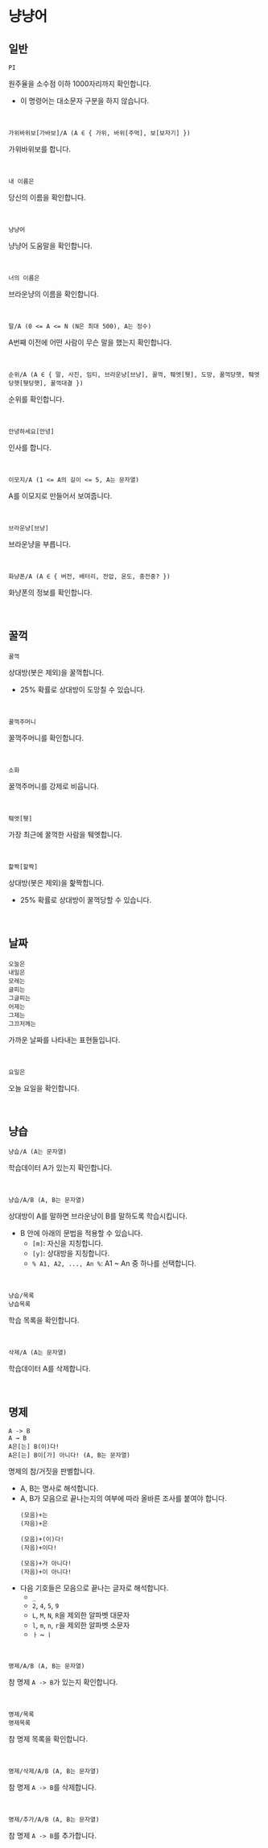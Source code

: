 # 냥냥어
## 일반
```
PI
```
원주율을 소수점 이하 1000자리까지 확인합니다.
- 이 명령어는 대소문자 구분을 하지 않습니다.

<br>

```
가위바위보[가바보]/A (A ∈ { 가위, 바위[주먹], 보[보자기] })
```
가위바위보를 합니다.

<br>

```
내 이름은
```
당신의 이름을 확인합니다.

<br>

```
냥냥어
```
냥냥어 도움말을 확인합니다.

<br>

```
너의 이름은
```
브라운냥의 이름을 확인합니다.

<br>

```
말/A (0 <= A <= N (N은 최대 500), A는 정수)
```
A번째 이전에 어떤 사람이 무슨 말을 했는지 확인합니다.

<br>

```
순위/A (A ∈ { 말, 사진, 임티, 브라운냥[브냥], 꿀꺽, 퉤엣[퉷], 도망, 꿀꺽당햇, 퉤엣당햇[퉷당햇], 꿀꺽대결 })
```
순위를 확인합니다.

<br>

```
안녕하세요[안녕]
```
인사를 합니다.

<br>

```
이모지/A (1 <= A의 길이 <= 5, A는 문자열)
```
A를 이모지로 만들어서 보여줍니다.

<br>

```
브라운냥[브냥]
```
브라운냥을 부릅니다.

<br>

```
화냥폰/A (A ∈ { 버전, 배터리, 전압, 온도, 충전중? })
```
화냥폰의 정보를 확인합니다.

<br>

## 꿀꺽
```
꿀꺽
```
상대방(봇은 제외)을 꿀꺽합니다.
- 25% 확률로 상대방이 도망칠 수 있습니다.

<br>

```
꿀꺽주머니
```
꿀꺽주머니를 확인합니다.

<br>

```
소화
```
꿀꺽주머니를 강제로 비웁니다.

<br>

```
퉤엣[퉷]
```
가장 최근에 꿀꺽한 사람을 퉤엣합니다.

<br>

```
핥짝[할짝]
```
상대방(봇은 제외)을 핥짝합니다.
- 25% 확률로 상대방이 꿀꺽당할 수 있습니다.

<br>

## 날짜
```
오늘은
내일은
모레는
글피는
그글피는
어제는
그제는
그끄저께는
```
가까운 날짜를 나타내는 표현들입니다.

<br>

```
요일은
```
오늘 요일을 확인합니다.

<br>

## 냥습
```
냥습/A (A는 문자열)
```
학습데이터 A가 있는지 확인합니다.

<br>

```
냥습/A/B (A, B는 문자열)
```
상대방이 A를 말하면 브라운냥이 B를 말하도록 학습시킵니다.
- B 안에 아래의 문법을 적용할 수 있습니다.
  - `[m]`: 자신을 지칭합니다.
  - `[y]`: 상대방을 지칭합니다.
  - `% A1, A2, ..., An %`: A1 ~ An 중 하나를 선택합니다.

<br>

```
냥습/목록
냥습목록
```
학습 목록을 확인합니다.

<br>

```
삭제/A (A는 문자열)
```
학습데이터 A를 삭제합니다.

<br>

## 명제
```
A -> B
A → B
A은[는] B(이)다!
A은[는] B이[가] 아니다! (A, B는 문자열)
```
명제의 참\/거짓을 판별합니다.
- A, B는 명사로 해석합니다.
- A, B가 모음으로 끝나는지의 여부에 따라 올바른 조사를 붙여야 합니다.
  ```
  (모음)+는
  (자음)+은

  (모음)+(이)다!
  (자음)+이다!

  (모음)+가 아니다!
  (자음)+이 아니다!
  ```
- 다음 기호들은 모음으로 끝나는 글자로 해석합니다.
  - `_`
  - `2`, `4`, `5`, `9`
  - `L`, `M`, `N`, `R`을 제외한 알파벳 대문자
  - `l`, `m`, `n`, `r`을 제외한 알파벳 소문자
  - `ㅏ` ~ `ㅣ`

<br>

```
명제/A/B (A, B는 문자열)
```
참 명제 `A -> B`가 있는지 확인합니다.

<br>

```
명제/목록
명제목록
```
참 명제 목록을 확인합니다.

<br>

```
명제/삭제/A/B (A, B는 문자열)
```
참 명제 `A -> B`를 삭제합니다.

<br>

```
명제/추가/A/B (A, B는 문자열)
```
참 명제 `A -> B`를 추가합니다.
